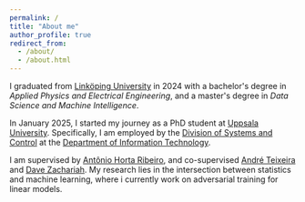 ```yaml
---
permalink: /
title: "About me"
author_profile: true
redirect_from: 
  - /about/
  - /about.html
---
```


I graduated from [Linköping University](https://liu.se/) in 2024 with a bachelor's degree in *Applied Physics and Electrical Engineering*, and a master's degree in *Data Science and Machine Intelligence*.

In January 2025, I started my journey as a PhD student at [Uppsala University](https://www.uu.se/). Specifically, I am employed by the [Division of Systems and Control](https://www.uu.se/en/department/information-technology/research/control-and-dynamical-systems/division-of-systems-and-control) at the [Department of Information Technology](https://www.uu.se/en/department/information-technology). 

I am supervised by [Antônio Horta Ribeiro](https://antonior92.github.io/), and co-supervised [André Teixeira](https://www.andre-teixeira.eu/) and [Dave Zachariah](https://www.uu.se/en/contact-and-organisation/staff?query=N13-1398). My research lies in the intersection between statistics and machine learning, where i currently work on adversarial training for linear models. 
